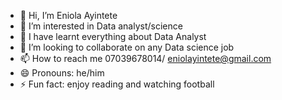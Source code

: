 - 👋 Hi, I’m Eniola Ayintete
- 👀 I’m interested in Data analyst/science 
- 🌱 I have learnt everything about Data Analyst
- 💞️ I’m looking to collaborate on any Data science job
- 📫 How to reach me 07039678014/ eniolayintete@gmail.com
- 😄 Pronouns: he/him
- ⚡ Fun fact: enjoy reading and watching football

<!---
EniolaAyintete/EniolaAyintete is a ✨ special ✨ repository because its `README.md` (this file) appears on your GitHub profile.
You can click the Preview link to take a look at your changes.
--->
